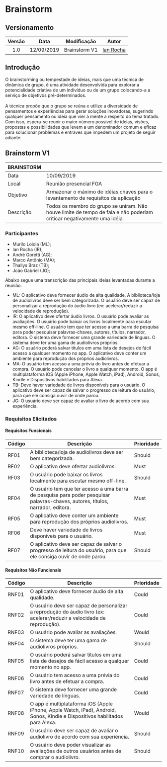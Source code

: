 # Brainstorm
## Versionamento
| Versão | Data | Modificação | Autor |
| :---: | :---: | :---: | :---: |
| 1.0 | 12/09/2019 | Brainstorm V1 | [Ian Rocha](https://github.com/IanPSRocha) |

## Introdução
O brainstorming ou tempestade de ideias, mais que uma técnica de dinâmica de grupo, é uma atividade desenvolvida para explorar a potencialidade criativa de um indivíduo ou de um grupo colocando-a a serviço de objetivos pré-determinados.<br><br>A técnica propõe que o grupo se reúna e utilize a diversidade de pensamentos e experiências para gerar soluções inovadoras, sugerindo qualquer pensamento ou ideia que vier à mente a respeito do tema tratado. Com isso, espera-se reunir o maior número possível de ideias, visões, propostas e possibilidades que levem a um denominador comum e eficaz para solucionar problemas e entraves que impedem um projeto de seguir adiante.
## Brainstorm V1
| BRAINSTORM | |
| --- | --- |
| Data | 10/09/2019 |
| Local | Reunião presencial FGA |
| Objetivo | Armazenar o máximo de idéias chaves para o levantamento de requisitos da aplicação |
| Descrição | Todos os membro do grupo se uniram. Não houve limite de tempo de fala e não poderiam críticar negativamente uma idéia. |

### Participantes</h3>
<ul>
  <li>Murilo Loiola (ML);</li>
  <li>Ian Rocha (IR);</li>
  <li>André Goretti (AG);</li>
  <li>Marco Antônio (MA);</li>
  <li>Thallys Braz (TB);</li>
  <li>João Gabriel (JG);</li>
</ul>
Abaixo segue uma transcrição das principais ideias levantadas durante a reunião.
<ul>
  <li>ML: O aplicativo deve fornecer áudio de alta qualidade. A biblioteca/loja de audiolivros deve ser bem categorizada. O usuário deve ser capaz de personalizar a reprodução do áudio livro (ex: acelerar/reduzir a velocidade de reprodução).</li>
  <li>IR: O aplicativo deve ofertar áudio livros. O usuário pode avaliar as avaliações. O usuário pode baixar os livros localmente para escutar mesmo off-line. O usuário tem que ter acesso a uma barra de pesquisa para poder pesquisar palavras-chaves, autores, títulos, narrador, editora. O sistema deve fornecer uma grande variedade de línguas. O sistema deve ter uma gama de audiolivros próprios.</li>
  <li>AG: O usuário poderá salvar títulos em uma lista de desejos de fácil acesso a qualquer momento no app. O aplicativo deve conter um ambiente para reprodução dos próprios audiolivros.</li>
  <li>MA: O usuário tem acesso a uma prévia do livro antes de efetuar a compra. O usuário pode cancelar o livro a qualquer momento. O app é multiplataforma iOS (Apple iPhone, Apple Watch, iPad), Android, Sonos, Kindle e Dispositivos habilitados para Alexa.</li>
  <li>TB: Deve haver variedade de livros disponíveis para o usuário. O aplicativo deve ser capaz de salvar o progresso de leitura do usuário, para que ele consiga ouvir de onde parou.</li>
  <li>JG: O usuário deve ser capaz de avaliar o livro de acordo com sua experiência.</li>
</ul>

### Requisitos Elicitados
#### Requisitos Funcionais
| Código | Descrição | Prioridade |
| -- | -- | -- |
| RF01 | A biblioteca/loja de audiolivros deve ser bem categorizada. | Should |
| RF02 | O aplicativo deve ofertar audiolivros. | Must |
| RF03 | O usuário pode baixar os livros localmente para escutar mesmo off-line. | Should |
| RF04 | O usuário tem que ter acesso a uma barra de pesquisa para poder pesquisar palavras-chaves, autores, títulos, narrador, editora. | Must |
| RF05 | O aplicativo deve conter um ambiente para reprodução dos próprios audiolivros. | Must |
| RF06 | Deve haver variedade de livros disponíveis para o usuário. | Must |
| RF07 | O aplicativo deve ser capaz de salvar o progresso de leitura do usuário, para que ele consiga ouvir de onde parou. | Should |

#### Requisitos Não Funcionais
| Código | Descrição | Prioridade |
| -- | -- | -- |
| RNF01 | O aplicativo deve fornecer áudio de alta qualidade. | Could |
| RNF02 | O usuário deve ser capaz de personalizar a reprodução do áudio livro (ex: acelerar/reduzir a velocidade de reprodução). | Could |
| RNF03 | O usuário pode avaliar as avaliações. | Would |
| RNF04 | O sistema deve ter uma gama de audiolivros próprios. | Should |
| RNF05 | O usuário poderá salvar títulos em uma lista de desejos de fácil acesso a qualquer momento no app. | Could |
| RNF06 | O usuário tem acesso a uma prévia do livro antes de efetuar a compra. | Could |
| RNF07 | O sistema deve fornecer uma grande variedade de línguas. | Could |
| RNF08 | O app é multiplataforma iOS (Apple iPhone, Apple Watch, iPad), Android, Sonos, Kindle e Dispositivos habilitados para Alexa. | Would |
| RNF09 | O usuário deve ser capaz de avaliar o audiolivro de acordo com sua experiência. | Should |
| RNF10 | O usuário deve poder visualizar as avaliações de outros usuários antes de comprar o audiolivro. | Should |
